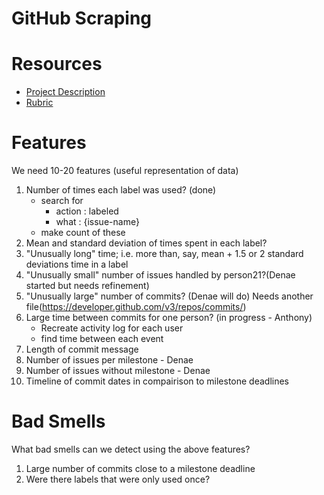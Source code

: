 GitHub Scraping
===

# Resources
* [Project Description](http://www4.ncsu.edu/~tjmenzie/cs510/posts/project2.html)
* [Rubric](http://www4.ncsu.edu/~tjmenzie/cs510/posts/rubric6.html)

# Features
We need 10-20 features (useful representation of data)
1. Number of times each label was used? (done)
	* search for
		* action : labeled
		* what : {issue-name}
	* make count of these
2. Mean and standard deviation of times spent in each label?
3. "Unusually long" time; i.e. more than, say, mean + 1.5 or 2 standard deviations time in a label
4. "Unusually small" number of issues handled by person21?(Denae started but needs refinement)
5. "Unusually large" number of commits? (Denae will do) Needs another file(https://developer.github.com/v3/repos/commits/)
6. Large time between commits for one person? (in progress - Anthony)
	* Recreate activity log for each user
	* find time between each event
7. Length of commit message
8. Number of issues per milestone - Denae
9. Number of issues without milestone - Denae
10. Timeline of commit dates in compairison to milestone deadlines

# Bad Smells
What bad smells can we detect using the above features?
1. Large number of commits close to a milestone deadline
2. Were there labels that were only used once?
